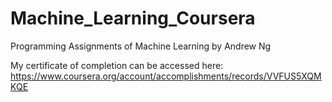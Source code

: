 # Machine_Learning_Coursera
Programming Assignments of Machine Learning by Andrew Ng

My certificate of completion can be accessed here: https://www.coursera.org/account/accomplishments/records/VVFUS5XQMKQE
